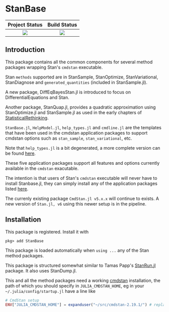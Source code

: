 # StanBase

| **Project Status**          |  **Build Status** |
|:---------------------------:|:-----------------:|
|![][project-status-img] | ![][CI-build] |

[docs-dev-img]: https://img.shields.io/badge/docs-dev-blue.svg
[docs-dev-url]: https://stanjulia.github.io/StanBase.jl/latest

[docs-stable-img]: https://img.shields.io/badge/docs-stable-blue.svg
[docs-stable-url]: https://stanjulia.github.io/StanBase.jl/stable

[CI-build]: https://github.com/stanjulia/StanBase.jl/workflows/CI/badge.svg?branch=master

[issues-url]: https://github.com/stanjulia/StanBase.jl/issues

[project-status-img]: https://img.shields.io/badge/lifecycle-wip-orange.svg

## Introduction

This package contains all the common components for several method packages wrapping Stan's `cmdstan` executable. 

Stan `methods` supported are in StanSample, StanOptimize, StanVariational, StanDiagnose and `generated_quantities` (included in StanSample.jl). 

A new package, DiffEqBayesStan.jl is introduced to focus on DifferentialEquations and Stan.

Another package, StanQuap.jl, provides a quadratic approximation using StanOptimize.jl and StanSample.jl as used in the early chapters of [StatisticalRethinking](https://github.com/StatisticalRethinkingJulia).

`StanBase.jl`, `HelpModel.jl`, `help_types.jl` and `cmdline.jl` are the templates that have been used in the cmdstan application packages to support cmdstan options such as `stan_sample`, `stan_variational`, etc. 

Note that `help_types.jl` is a bit degenerated, a more complete version can be found [here](https://github.com/StanJulia/StanSample.jl/blob/master/src/stanrun/cmdline.jl).

These five application packages support all features and options currently available in the `cmdstan` exacutable.

The intention is that users of Stan's `cmdstan` executable will never have to install Stanbase.jl, they can simply install any of the application packages listed [here](https://github.com/StanJulia). 

The currenly existing package `CmdStan.jl v5.x.x` will continue to exists. A new version of `Stan.jl, v6` using this newer setup is in the pipeline.

## Installation

This package is registered. Install it with

```
pkg> add StanBase
```

This package is loaded automatically when `using ...` any of the Stan method packages.

This package is structured somewhat similar to Tamas Papp's [StanRun.jl](https://github.com/tpapp/StanRun.jl) package. It also uses StanDump.jl. 

This and all the method packages need a working [cmdstan](https://mc-stan.org/users/interfaces/cmdstan.html) installation, the path of which you should specify in `JULIA_CMDSTAN_HOME`, eg in your `~/.julia/config/startup.jl` have a line like
```julia
# CmdStan setup
ENV["JULIA_CMDSTAN_HOME"] = expanduser("~/src/cmdstan-2.19.1/") # replace with your path
```
